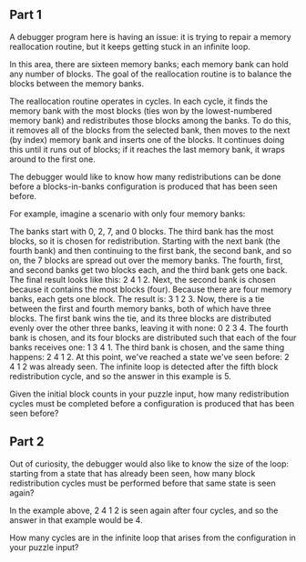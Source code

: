 ## Part 1

A debugger program here is having an issue: it is trying to repair a memory
reallocation routine, but it keeps getting stuck in an infinite loop.

In this area, there are sixteen memory banks; each memory bank can hold any
number of blocks. The goal of the reallocation routine is to balance the blocks
between the memory banks.

The reallocation routine operates in cycles. In each cycle, it finds the memory
bank with the most blocks (ties won by the lowest-numbered memory bank) and
redistributes those blocks among the banks. To do this, it removes all of the
blocks from the selected bank, then moves to the next (by index) memory bank and
inserts one of the blocks. It continues doing this until it runs out of blocks;
if it reaches the last memory bank, it wraps around to the first one.

The debugger would like to know how many redistributions can be done before a
blocks-in-banks configuration is produced that has been seen before.

For example, imagine a scenario with only four memory banks:

The banks start with 0, 2, 7, and 0 blocks. The third bank has the most blocks,
so it is chosen for redistribution. Starting with the next bank (the fourth
bank) and then continuing to the first bank, the second bank, and so on, the 7
blocks are spread out over the memory banks. The fourth, first, and second banks
get two blocks each, and the third bank gets one back. The final result looks
like this: 2 4 1 2. Next, the second bank is chosen because it contains the most
blocks (four). Because there are four memory banks, each gets one block. The
result is: 3 1 2 3. Now, there is a tie between the first and fourth memory
banks, both of which have three blocks. The first bank wins the tie, and its
three blocks are distributed evenly over the other three banks, leaving it with
none: 0 2 3 4. The fourth bank is chosen, and its four blocks are distributed
such that each of the four banks receives one: 1 3 4 1. The third bank is
chosen, and the same thing happens: 2 4 1 2. At this point, we've reached a
state we've seen before: 2 4 1 2 was already seen. The infinite loop is detected
after the fifth block redistribution cycle, and so the answer in this example is
5.

Given the initial block counts in your puzzle input, how many redistribution
cycles must be completed before a configuration is produced that has been seen
before?

## Part 2

Out of curiosity, the debugger would also like to know the size of the loop:
starting from a state that has already been seen, how many block redistribution
cycles must be performed before that same state is seen again?

In the example above, 2 4 1 2 is seen again after four cycles, and so the answer
in that example would be 4.

How many cycles are in the infinite loop that arises from the configuration in
your puzzle input?
